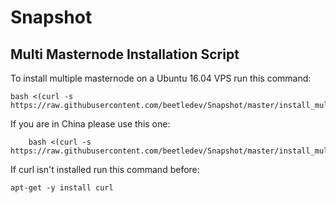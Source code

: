 # Snapshot

## Multi Masternode Installation Script

To install multiple masternode on a Ubuntu 16.04 VPS run this command:

	bash <(curl -s https://raw.githubusercontent.com/beetledev/Snapshot/master/install_multi_beetlecoin.sh)

If you are in China please use this one:

        bash <(curl -s https://raw.githubusercontent.com/beetledev/Snapshot/master/install_multi_beetlecoin_china.sh)

If curl isn't installed run this command before:

	apt-get -y install curl
